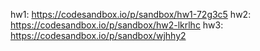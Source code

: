 hw1: https://codesandbox.io/p/sandbox/hw1-72g3c5
hw2: https://codesandbox.io/p/sandbox/hw2-lkrlhc
hw3: https://codesandbox.io/p/sandbox/wjhhy2